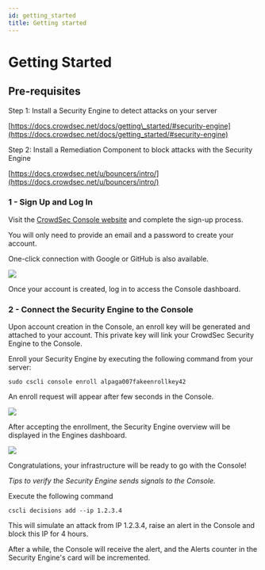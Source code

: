 ```yaml
---
id: getting_started
title: Getting started
---
```


# Getting Started

## Pre-requisites

  

Step 1: Install a Security Engine to detect attacks on your server

[https://docs.crowdsec.net/docs/getting\_started/#security-engine](https://docs.crowdsec.net/docs/getting_started/#security-engine)

  

Step 2: Install a Remediation Component to block attacks with the Security Engine

[https://docs.crowdsec.net/u/bouncers/intro/](https://docs.crowdsec.net/u/bouncers/intro/)

  

### 1 - Sign Up and Log In

Visit the [CrowdSec Console website](https://app.crowdsec.net) and complete the sign-up process.

You will only need to provide an email and a password to create your account.

One-click connection with Google or GitHub is also available.

  

![](https://t2421256.p.clickup-attachments.com/t2421256/0863fa61-d9b2-4164-9417-b227facef68b/Capture%20d%E2%80%99e%CC%81cran%202024-03-01%20a%CC%80%2016.38.52.png)

  

Once your account is created, log in to access the Console dashboard.

  

### 2 - Connect the Security Engine to the Console

Upon account creation in the Console, an enroll key will be generated and attached to your account. This private key will link your CrowdSec Security Engine to the Console.

Enroll your Security Engine by executing the following command from your server:

```plain
sudo cscli console enroll alpaga007fakeenrollkey42
```

  

An enroll request will appear after few seconds in the Console.

![](https://t2421256.p.clickup-attachments.com/t2421256/deb78443-b406-4257-a14e-fcd7e2578814/Capture%20d%E2%80%99e%CC%81cran%202024-03-01%20a%CC%80%2017.06.28.png)

  

After accepting the enrollment, the Security Engine overview will be displayed in the Engines dashboard.

![](https://t2421256.p.clickup-attachments.com/t2421256/8a80652d-f067-4b24-9e5e-57b11a52e332/Capture%20d%E2%80%99e%CC%81cran%202024-03-01%20a%CC%80%2017.36.46.png)

  

Congratulations, your infrastructure will be ready to go with the Console!

  

_Tips to verify the Security Engine sends signals to the Console._

Execute the following command

```plain
cscli decisions add --ip 1.2.3.4
```

This will simulate an attack from IP 1.2.3.4, raise an alert in the Console and block this IP for 4 hours.

After a while, the Console will receive the alert, and the Alerts counter in the Security Engine's card will be incremented.